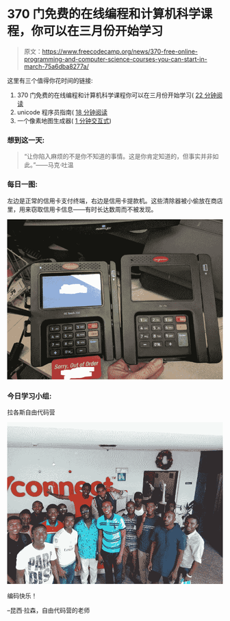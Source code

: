 # 370 门免费的在线编程和计算机科学课程，你可以在三月份开始学习

> 原文：<https://www.freecodecamp.org/news/370-free-online-programming-and-computer-science-courses-you-can-start-in-march-75a6dba8277a/>

这里有三个值得你花时间的链接:

1.  370 门免费的在线编程和计算机科学课程你可以在三月份开始学习( [22 分钟阅读](http://bit.ly/2lO5nSC)
2.  unicode 程序员指南( [18 分钟阅读](http://bit.ly/2m8l6gm)
3.  一个像素地图生成器( [1 分钟交互式](http://bit.ly/2lsXfep))

### 想到这一天:

> “让你陷入麻烦的不是你不知道的事情。这是你肯定知道的，但事实并非如此。”——马克·吐温

### 每日一图:

左边是正常的信用卡支付终端，右边是信用卡提款机。这些清除器被小偷放在商店里，用来窃取信用卡信息——有时长达数周而不被发现。

![cv9fYyk5KGcpVRrAWsFxXSBeM369ZckYEz90](img/5863752065add83efdfd66b7e38bdb59.png)

### 今日学习小组:

拉各斯自由代码营

![SPpLDOTQyttSUoowZeRlME-x7T95RSgYPIvF](img/34d05265480086564643714f7177ae15.png)

编码快乐！

–昆西·拉森，自由代码营的老师